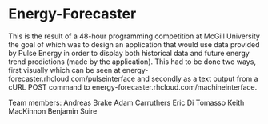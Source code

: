 Energy-Forecaster
=================

This is the result of a 48-hour programming competition at McGill University the goal of which was to design an application that would use data provided by Pulse Energy in order to display both historical data and future energy trend predictions (made by the application).
This had to be done two ways, first visually which can be seen at energy-forecaster.rhcloud.com/pulseinterface and secondly as a text output from a cURL POST command to energy-forecaster.rhcloud.com/machineinterface.

Team members:
	Andreas Brake
	Adam Carruthers
	Eric Di Tomasso
	Keith MacKinnon
	Benjamin Suire
